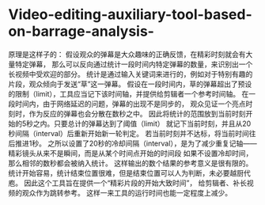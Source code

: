 # Video-editing-auxiliary-tool-based-on-barrage-analysis-
原理是这样子的： 假设观众的弹幕是大众趣味的正确反馈，在精彩时刻就会有大量特定弹幕， 那么可以反向通过统计一段时间内特定弹幕的数量，来识别出一个长视频中受欢迎的部分。 统计是通过输入关键词来进行的，例如对于特别有趣的片段，观众倾向于发送“草”这一弹幕。 假设在一段时间内，草的弹幕超出了预设的限制（limit），工具应当记下该时间轴，并提供给剪辑者一个参考时间轴。 在一段时间内，由于网络延迟的问题，弹幕的出现不是同步的， 观众见证一个亮点时刻时，作为反应的弹幕也会分散在数秒之中。 因此将统计的范围放到当前时刻开始的5秒之内。只要总计的弹幕达到了阈值（limit） 就记下当前时刻，并且从20秒间隔（interval）后重新开始新一轮判定。 若当前时刻并不达标，将当前时间往后推进1秒。 之所以设置了20秒的冷却间隔（interval），是为了减少重复记轴—— 精彩镜头从来不是瞬间，而是从某个时间点开始的时间段 如果不设置冷却时间，那么相邻的数秒都会被纳入统计。 这样输出的数个结果的参考意义是很有限的。 统计开始容易，统计结束位置很难，但是结束位置可以人为判断，未必要越厨代庖。 因此这个工具旨在提供一个“精彩片段的开始大致时间”， 给剪辑者、补长视频的观众作为跳转参考。 这样一来工具的运行时间也能一定程度上减少。
